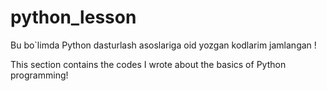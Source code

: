 # python_lesson
Bu bo`limda Python dasturlash asoslariga oid yozgan kodlarim jamlangan !


This section contains the codes I wrote about the basics of Python programming!
